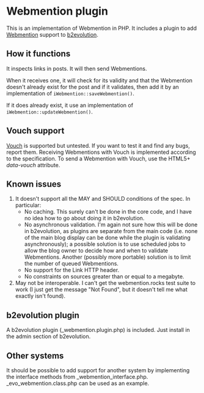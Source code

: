# Webmention plugin
This is an implementation of Webmention in PHP.  It includes a plugin to add [Webmention](http://www.w3.org/TR/webmention) support to [b2evolution](https://gitlab.com/keithbowes/b2evolution).

## How it functions
It inspects links in posts.  It will then send Webmentions.

When it receives one, it will check for its validity and that the Webmention doesn't already exist for the post and if it validates, then add it by an implementation of `iWebmention::saveWebmention()`.

If it does already exist, it use an implementation of `iWebmention::updateWebmention()`.

## Vouch support

[Vouch](https://indieweb.org/Vouch) is supported but untested.  If you want to test it and find any bugs, report them.  Receiving Webmentions with Vouch is implemented according to the specification.  To send a Webmention with Vouch, use the HTML5+ <var>data-vouch</var> attribute.

## Known issues

1. It doesn't support all the MAY and SHOULD conditions of the spec.  In particular:
    * No caching.  This surely can't be done in the core code, and I have no idea how to go about doing it in b2evolution.
    * No asynchronous validation.  I'm again not sure how this will be done in b2evolution, as plugins are separate from the main code (i.e. none of the main blog display can be done while the plugin is validating asynchronously); a possible solution is to use scheduled jobs to allow the blog owner to decide how and when to validate Webmentions. Another (possibly more portable) solution is to limit the number of queued Webmentions.
    * No support for the Link HTTP header.
    * No constraints on sources greater than or equal to a megabyte.
1. May not be interoperable.  I can't get the webmention.rocks test suite to work (I just get the message "Not Found", but it doesn't tell me what exactly isn't found).

## b2evolution plugin

A b2evolution plugin (\_webmention.plugin.php) is included.  Just install in the admin section of b2evolution.

## Other systems

It should be possible to add support for another system by implementing the interface methods from \_webmention\_interface.php.  \_evo\_webmention.class.php can be used as an example.
